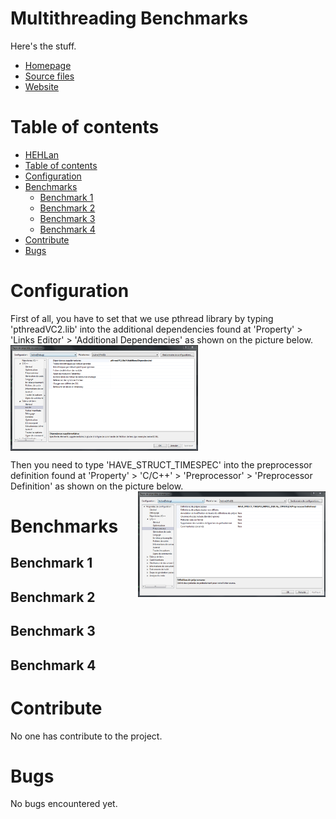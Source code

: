 Multithreading Benchmarks
=========================


Here's the stuff.

- [Homepage](https://github.com/CorkyMaigre)
- [Source files](https://github.com/CorkyMaigre/multithreading-benchmarks)
- [Website](http://www.corkymaigre.be/)


Table of contents
=================

- [HEHLan](#HehLan)
- [Table of contents](#table-of-contents)
- [Configuration](#configuration)
- [Benchmarks](#benchmarks)
	- [Benchmark 1](#benchmark-1)
	- [Benchmark 2](#benchmark-2)
	- [Benchmark 3](#benchmark-3)
	- [Benchmark 4](#benchmark-4)
- [Contribute](#contribute)
- [Bugs](#bugs)



Configuration
=============

First of all, you have to set that we use pthread library by typing 'pthreadVC2.lib' into the additional dependencies found at
'Property' > 'Links Editor' > 'Additional Dependencies' as shown on the picture below.
<img src="assets/img/config-000.png" align="center" width="300px" />

Then you need to type 'HAVE_STRUCT_TIMESPEC' into the preprocessor definition found at
'Property' > 'C/C++' > 'Preprocessor' > 'Preprocessor Definition' as shown on the picture below.
<img src="assets/img/config-001.png" align="right" width="300px" />

Benchmarks
==========


Benchmark 1
-----------

Benchmark 2
-----------

Benchmark 3
-----------

Benchmark 4
-----------



Contribute
==========

No one has contribute to the project.



Bugs
====

No bugs encountered yet.


